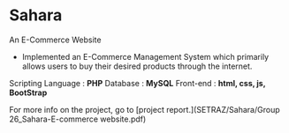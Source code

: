 # Sahara
An E-Commerce Website

- Implemented an E-Commerce Management System which primarily allows users to buy their desired products through the internet.

Scripting Language : **PHP**
Database : **MySQL**
Front-end : **html, css, js, BootStrap**

For more info on the project, go to [project report.](SETRAZ/Sahara/Group 26_Sahara-E-commerce website.pdf)

